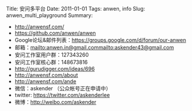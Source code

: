 Title: 安问多平台
Date: 2011-01-01
Tags: anwen, info
Slug: anwen_multi_playground
Summary:

- <http://anwensf.com/>
- <https://github.com/anwen/anwen>
- Google论坛&邮件列表：<https://groups.google.com/d/forum/our-anwen>
- 邮箱：<mailto:anwen.in@gmail.com><mailto:askender43@gmail.com>
- 安问工作室用户群：127343260
- 安问工作室核心群：148673816
- <http://gurudigger.com/ideas/696>
- <http://anwensf.com/about>
- <http://anwensf.com/ande>
- 微信：askender （公众帐号正在申请中）
- twitter: <https://twitter.com/askenderlee>
- 微博：<http://weibo.com/askender>
